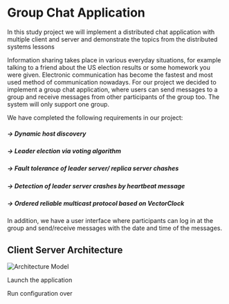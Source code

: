 
# Group Chat Application 

In this study project we will implement a distributed chat application with multiple client and server and demonstrate the topics from the distributed systems lessons

Information sharing takes place in various everyday situations, for example talking to a friend about the US election results or some homework you were given. Electronic communication has become the fastest and most used method of communication nowadays. For our project we decided to implement a group chat application, where users can send messages to a group and receive messages from other participants of the group too. The system will only support one group. 


We have completed the following requirements in our project: 

##### -> Dynamic host discovery 
##### -> Leader election via voting algorithm
##### -> Fault tolerance of leader server/ replica server chashes 
##### -> Detection of leader server crashes by heartbeat message
##### -> Ordered reliable multicast protocol based on VectorClock 

In addition, we have a user interface where participants can log in at the group and send/receive messages with the date and time of the messages.

## Client Server Architecture

![Architecture Model](https://user-images.githubusercontent.com/65391937/104368705-b9d32580-551c-11eb-9bf8-aeb70661c4eb.JPG)

Launch the application

Run configuration over 
